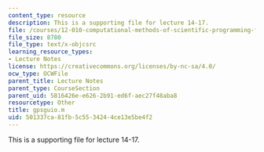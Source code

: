 ```yaml
---
content_type: resource
description: This is a supporting file for lecture 14-17.
file: /courses/12-010-computational-methods-of-scientific-programming-fall-2011/501337ca81fb5c5534244ce13e5be4f2_gpsguio.m
file_size: 8780
file_type: text/x-objcsrc
learning_resource_types:
- Lecture Notes
license: https://creativecommons.org/licenses/by-nc-sa/4.0/
ocw_type: OCWFile
parent_title: Lecture Notes
parent_type: CourseSection
parent_uid: 5816426e-e626-2b91-ed6f-aec27f48aba8
resourcetype: Other
title: gpsguio.m
uid: 501337ca-81fb-5c55-3424-4ce13e5be4f2
---
```

This is a supporting file for lecture 14-17.